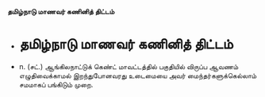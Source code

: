 **தமிழ்நாடு மாணவர் கணினித் திட்டம்**
- # தமிழ்நாடு மாணவர் கணினித் திட்டம்
- n. (சட்.) ஆங்கிலநாட்டுக் கெண்ட் மாவட்டத்தில் பகுதியில் விருப்ப ஆவணம் எழுதிவைக்காமல் இறந்துபோனவரது உடைமையை அவர் மைந்தர்களுக்கெல்லாம் சமமாகப் பங்கிடும் முறை.

